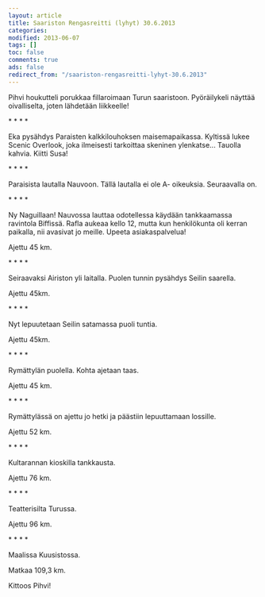 ```yaml
--- 
layout: article 
title: Saariston Rengasreitti (lyhyt) 30.6.2013 
categories: 
modified: 2013-06-07 
tags: []
toc: false 
comments: true 
ads: false 
redirect_from: "/saariston-rengasreitti-lyhyt-30.6.2013" 
--- 
```


Pihvi houkutteli porukkaa fillaroimaan Turun saaristoon. Pyöräilykeli
näyttää oivalliselta, joten lähdetään liikkeelle!

\* \* \* \*

Eka pysähdys Paraisten kalkkilouhoksen maisemapaikassa. Kyltissä lukee
Scenic Overlook, joka ilmeisesti tarkoittaa skeninen ylenkatse...
Tauolla kahvia. Kiitti Susa!

\* \* \* \*

Paraisista lautalla Nauvoon. Tällä lautalla ei ole A- oikeuksia.
Seuraavalla on.

\* \* \* \*

Ny Naguillaan! Nauvossa lauttaa odotellessa käydään tankkaamassa
ravintola Biffissä. Rafla aukeaa kello 12, mutta kun henkilökunta oli
kerran paikalla, nii avasivat jo meille. Upeeta asiakaspalvelua!

Ajettu 45 km.

\* \* \* \*

Seiraavaksi Airiston yli laitalla. Puolen tunnin pysähdys Seilin
saarella.

Ajettu 45km.

\* \* \* \*

Nyt lepuutetaan Seilin satamassa puoli tuntia.

Ajettu 45km.

\* \* \* \*

Rymättylän puolella. Kohta ajetaan taas.

Ajettu 45 km.

\* \* \* \*

Rymättylässä on ajettu jo hetki ja päästiin lepuuttamaan lossille.

Ajettu 52 km.

\* \* \* \*

Kultarannan kioskilla tankkausta.

Ajettu 76 km.

\* \* \* \*

Teatterisilta Turussa.

Ajettu 96 km.

\* \* \* \*

Maalissa Kuusistossa.

Matkaa 109,3 km.

Kittoos Pihvi!

 

